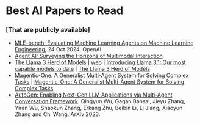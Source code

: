 # Best AI Papers to Read
### [That are publicly available]

- [MLE-bench: Evaluating Machine Learning Agents on Machine Learning Engineering](https://arxiv.org/abs/2410.07095), 24 Oct 2024, OpenAI
- [Agent AI: Surveying the Horizons of Multimodal Interaction](https://arxiv.org/abs/2401.03568)
- [The Llama 3 Herd of Models](https://scontent-sea1-1.xx.fbcdn.net/v/t39.2365-6/468347782_9231729823505907_4580471254289036098_n.pdf?_nc_cat=110&ccb=1-7&_nc_sid=3c67a6&_nc_ohc=kMEnijIEZ-gQ7kNvgGkvbgV&_nc_zt=14&_nc_ht=scontent-sea1-1.xx&_nc_gid=AArxIIwO-RKxc0VHEWEXrCy&oh=00_AYBtVpVUKJJ3gf-Ev83Js4tUNmA_eQCHifdaJapFuVCJtA&oe=67508F80)  |  [web](https://ai.meta.com/research/publications/the-llama-3-herd-of-models/)  | [Introducing Llama 3.1: Our most capable models to date](https://ai.meta.com/blog/meta-llama-3-1/) | [The Llama 3 Herd of Models](./papers/The%20Llama%203%20Herd%20of%20Models/README.md)  
- [Magentic-One: A Generalist Multi-Agent System for Solving Complex Tasks](https://www.microsoft.com/en-us/research/articles/magentic-one-a-generalist-multi-agent-system-for-solving-complex-tasks/)  |  [Magentic-One: A Generalist Multi-Agent System for Solving Complex Tasks](https://www.microsoft.com/en-us/research/publication/magentic-one-a-generalist-multi-agent-system-for-solving-complex-tasks/)
- [AutoGen: Enabling Next-Gen LLM Applications via Multi-Agent Conversation Framework](https://arxiv.org/abs/2308.08155). Qingyun Wu, Gagan Bansal, Jieyu Zhang, Yiran Wu, Shaokun Zhang, Erkang Zhu, Beibin Li, Li Jiang, Xiaoyun Zhang and Chi Wang. ArXiv 2023.


